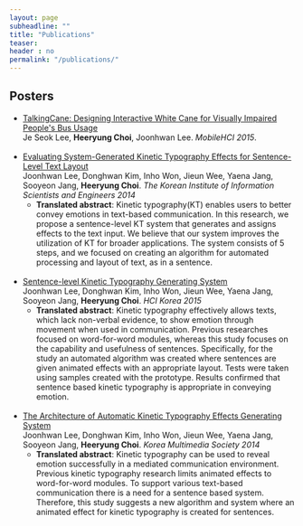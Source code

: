 ```yaml
---
layout: page
subheadline: ""
title: "Publications"
teaser:
header : no
permalink: "/publications/"
---
```

<h2>Posters</h2>
<ul>
<li><a href="http://dl.acm.org/citation.cfm?doid=2786567.2793686">TalkingCane: Designing Interactive White Cane for Visually Impaired People's Bus Usage</a><br>Je Seok Lee, <strong>Heeryung Choi</strong>, Joonhwan Lee. <em>MobileHCI 2015</em>.</li><br>
    <li><a href="http://www.dbpia.co.kr/Article/NODE06228881">Evaluating System-Generated Kinetic Typography Effects for Sentence-Level Text Layout</a><br>
Joonhwan Lee, Donghwan Kim, Inho Won, Jieun Wee, Yaena Jang, Sooyeon Jang, <strong>Heeryung Choi</strong>. <em>The Korean Institute of Information Scientists and Engineers 2014</em> 
        <ul> <li> <strong>Translated abstract</strong>: Kinetic typography(KT) enables users to better convey emotions in text-based communication. In this research, we propose a sentence-level KT system that generates and assigns effects to the text input. We believe that our system improves the utilization of KT for broader applications. The system consists of 5 steps, and we focused on creating an algorithm for automated processing and layout of text, as in a sentence.
            </li></ul></li><br>
    <li><a href="http://www.dbpia.co.kr/Article/NODE06139482">Sentence-level Kinetic Typography Generating System</a><br>Joonhwan Lee, Donghwan Kim, Inho Won, Jieun Wee, Yaena Jang, Sooyeon Jang, <strong>Heeryung Choi</strong>. <em>HCI Korea 2015</em><br>
        <ul><li><strong>Translated abstract</strong>: Kinetic typography effectively allows texts, which lack non-verbal evidence, to show emotion through movement when used in communication. Previous researches focused on word-for-word modules, whereas this study focuses on the capability and usefulness of sentences. Specifically, for the study an automated algorithm was created where sentences are given animated effects with an appropriate layout. Tests were taken using samples created with the prototype. Results confirmed that sentence based kinetic typography is appropriate in conveying emotion.</li></ul></li><br>
    <li><a href="http://heeryung.github.com/assets/files/multimedia_kt.pdf">The Architecture of Automatic Kinetic Typography Effects Generating System</a><br>Joonhwan Lee, Donghwan Kim, Inho Won, Jieun Wee, Yaena Jang, Sooyeon Jang, <strong>Heeryung Choi</strong>. <em>Korea Multimedia Society 2014</em><br>
        <ul><li><strong>Translated abstract</strong>: Kinetic typography can be used to reveal emotion successfully in a mediated communication environment. Previous kinetic typography research limits animated effects to word-for-word modules. To support various text-based communication there is a need for a sentence based system. Therefore, this study suggests a new algorithm and system where an animated effect for kinetic typography is created for sentences.
        </li></ul></li><br>
</ul>